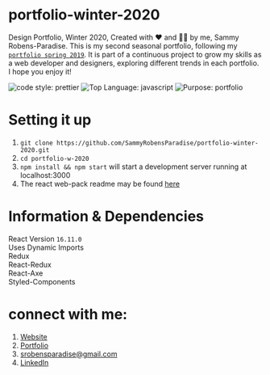 # portfolio-winter-2020
Design Portfolio, Winter 2020, Created with ❤️ and 🤙💯 by me, Sammy Robens-Paradise. This is my second seasonal portfolio, following my [`portfolio spring 2019`](https://github.com/SammyRobensParadise/portfolio-app). It is part of a continuous project to grow my skills as a web developer and designers, exploring different trends in each portfolio.
I hope you enjoy it!

![code style: prettier](https://img.shields.io/badge/Code%20Style-Prettier-yellow)
![Top Language: javascript](https://img.shields.io/github/languages/top/SammyRobensParadise/portfolio-winter-2020)
![Purpose: portfolio](https://img.shields.io/badge/Purpose-Portfolio-orange)

# Setting it up
1. `git clone https://github.com/SammyRobensParadise/portfolio-winter-2020.git`
2. `cd portfolio-w-2020`
3. `npm install && npm start`  will start a development server running at localhost:3000
4. The react web-pack readme may be found [here](https://github.com/SammyRobensParadise/portfolio-winter-2020/tree/master/portfolio-w-2020)

# Information & Dependencies
 React Version `16.11.0`\
 Uses Dynamic Imports\
 Redux\
 React-Redux\
 React-Axe\
 Styled-Components


# connect with me:
1. [Website](https://sammyrp.com)
2. [Portfolio](https://sammy.world)
3. srobensparadise@gmail.com
4. [LinkedIn](https://www.linkedin.com/in/sammy-robens-paradise/)


